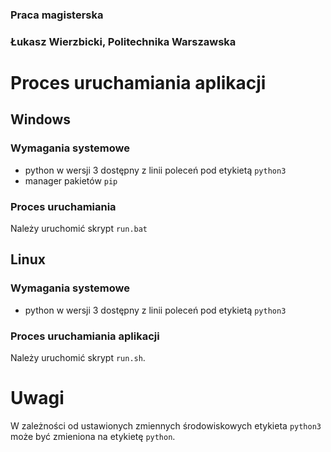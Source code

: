 ### Praca magisterska 

### Łukasz Wierzbicki, Politechnika Warszawska


# Proces uruchamiania aplikacji

## Windows

### Wymagania systemowe

- python w wersji 3 dostępny z linii poleceń pod etykietą `python3`
- manager pakietów `pip`

### Proces uruchamiania

Należy uruchomić skrypt `run.bat`

## Linux

### Wymagania systemowe

- python w wersji 3 dostępny z linii poleceń pod etykietą `python3`

### Proces uruchamiania aplikacji

Należy uruchomić skrypt `run.sh`.


# Uwagi

W zależności od ustawionych zmiennych środowiskowych etykieta `python3` może być zmieniona na etykietę `python`.